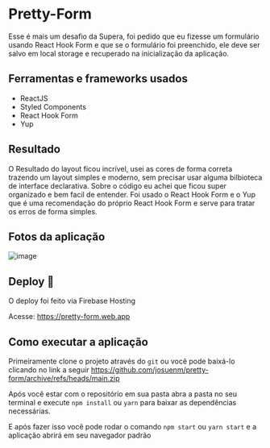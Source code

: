 # Pretty-Form

Esse é mais um desafio da Supera, foi pedido que eu fizesse um formulário usando React Hook Form e que se o formulário foi preenchido, ele deve ser salvo em local storage e recuperado na inicialização da aplicação.

## Ferramentas e frameworks usados

- ReactJS
- Styled Components
- React Hook Form
- Yup

## Resultado

O Resultado do layout ficou incrível, usei as cores de forma correta trazendo um layout simples e moderno, sem precisar usar alguma bilbioteca de interface declarativa.
Sobre o código eu achei que ficou super organizado e bem facil de entender. Foi usado o React Hook Form e o Yup que é uma recomendação do próprio React Hook Form e serve para tratar os erros de forma simples.

## Fotos da aplicação

![image](https://user-images.githubusercontent.com/83486074/167237366-2ecdbc31-5131-432a-8cab-78bdbbd38df2.png)

## Deploy 🏡

O deploy foi feito via Firebase Hosting

Acesse: https://pretty-form.web.app

## Como executar a aplicação

Primeiramente clone o projeto através do `git` ou você pode baixá-lo clicando no link a seguir https://github.com/josuenm/pretty-form/archive/refs/heads/main.zip

Após você estar com o repositório em sua pasta abra a pasta no seu terminal e execute `npm install` ou `yarn` para baixar as dependências necessárias.

E após fazer isso você pode rodar o comando `npm start` ou `yarn start` e a aplicação abrirá em seu navegador padrão
